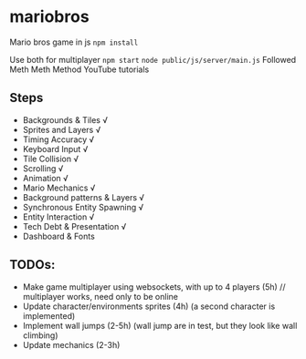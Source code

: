 # mariobros
Mario bros game in js
`npm install`

Use both for multiplayer
`npm start`
`node public/js/server/main.js`
Followed Meth Meth Method YouTube tutorials

## Steps 
- Backgrounds & Tiles √
- Sprites and Layers √
- Timing Accuracy √
- Keyboard Input √
- Tile Collision √
- Scrolling √
- Animation √
- Mario Mechanics √
- Background patterns & Layers √
- Synchronous Entity Spawning √
- Entity Interaction √
- Tech Debt & Presentation √
- Dashboard & Fonts

## TODOs:
- Make game multiplayer using websockets, with up to 4 players (5h) // multiplayer works, need only to be online
- Update character/environments sprites (4h) (a second character is implemented)
- Implement wall jumps (2-5h) (wall jump are in test, but they look like wall climbing)
- Update mechanics (2-3h)

